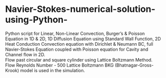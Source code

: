 # Navier-Stokes-numerical-solution-using-Python-
Python script for Linear, Non-Linear Convection, Burger’s &amp; Poisson Equation in 1D &amp; 2D, 1D Diffusion Equation using Standard Wall Function, 2D Heat Conduction Convection equation with Dirichlet &amp; Neumann BC, full Navier-Stokes Equation coupled with Poisson equation for Cavity and Channel flow in 2D.   
Flow past circular and square cylinder using Lattice Boltzmann Method. Flow Reynolds Number - 500 Lattice Boltzmann BKG (Bhatnagar-Gross-Krook) model is used in the simulation.
